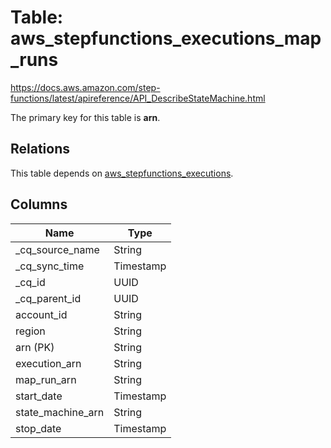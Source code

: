 # Table: aws_stepfunctions_executions_map_runs

https://docs.aws.amazon.com/step-functions/latest/apireference/API_DescribeStateMachine.html

The primary key for this table is **arn**.

## Relations

This table depends on [aws_stepfunctions_executions](aws_stepfunctions_executions.md).

## Columns

| Name          | Type          |
| ------------- | ------------- |
|_cq_source_name|String|
|_cq_sync_time|Timestamp|
|_cq_id|UUID|
|_cq_parent_id|UUID|
|account_id|String|
|region|String|
|arn (PK)|String|
|execution_arn|String|
|map_run_arn|String|
|start_date|Timestamp|
|state_machine_arn|String|
|stop_date|Timestamp|